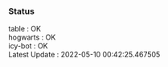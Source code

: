 ### Status


table : OK  
hogwarts : OK  
icy-bot : OK  
Latest Update : 2022-05-10 00:42:25.467505
